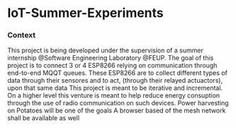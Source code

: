 # IoT-Summer-Experiments
### Context 
This project is being developed under the supervision of a summer internship @Software Engineering Laboratory @FEUP. 
The goal of this project is to connect 3 or 4 ESP8266 relying on communication through end-to-end MQQT queues.
These ESP8266 are to collect different types of data through their sensores and to act, (through their relayed actuactors), upon that same data
This project is meant to be iterative and incremental.
On a higher level this venture is meant to help reduce energy consuption through the use of radio communication on such devices.
Power harvesting on Potatoes will be one of the goals 
A browser based of the mesh network shall be available as well 
